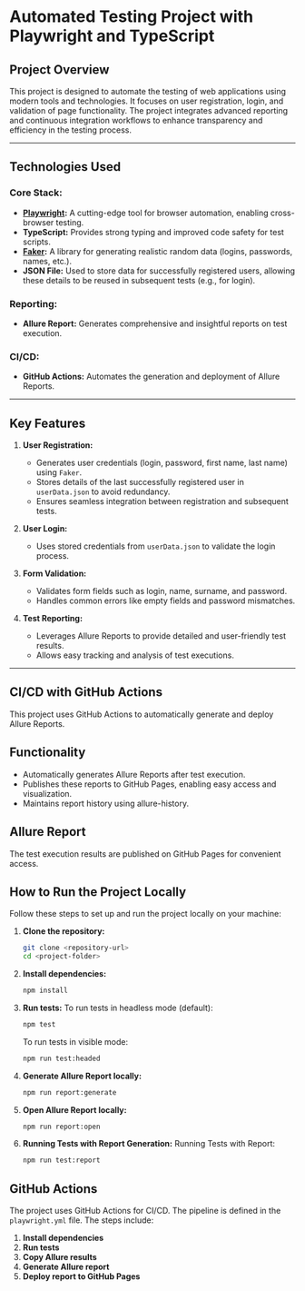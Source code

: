 # Automated Testing Project with Playwright and TypeScript

## Project Overview
This project is designed to automate the testing of web applications using modern tools and technologies. It focuses on user registration, login, and validation of page functionality. The project integrates advanced reporting and continuous integration workflows to enhance transparency and efficiency in the testing process.

---

## Technologies Used
### Core Stack:
- **[Playwright](https://playwright.dev/):** A cutting-edge tool for browser automation, enabling cross-browser testing.
- **TypeScript:** Provides strong typing and improved code safety for test scripts.
- **[Faker](https://fakerjs.dev/):** A library for generating realistic random data (logins, passwords, names, etc.).
- **JSON File:** Used to store data for successfully registered users, allowing these details to be reused in subsequent tests (e.g., for login).

### Reporting:
- **Allure Report:** Generates comprehensive and insightful reports on test execution.

### CI/CD:
- **GitHub Actions:** Automates the generation and deployment of Allure Reports.

---

## Key Features
1. **User Registration:**
   - Generates user credentials (login, password, first name, last name) using `Faker`.
   - Stores details of the last successfully registered user in `userData.json` to avoid redundancy.
   - Ensures seamless integration between registration and subsequent tests.

2. **User Login:**
   - Uses stored credentials from `userData.json` to validate the login process.

3. **Form Validation:**
   - Validates form fields such as login, name, surname, and password.
   - Handles common errors like empty fields and password mismatches.

4. **Test Reporting:**
   - Leverages Allure Reports to provide detailed and user-friendly test results.
   - Allows easy tracking and analysis of test executions.

---

## CI/CD with GitHub Actions
This project uses GitHub Actions to automatically generate and deploy Allure Reports. 

## Functionality
- Automatically generates Allure Reports after test execution.
- Publishes these reports to GitHub Pages, enabling easy access and visualization.
- Maintains report history using allure-history.

## Allure Report
The test execution results are published on GitHub Pages for convenient access. 

## How to Run the Project Locally

Follow these steps to set up and run the project locally on your machine:

1. **Clone the repository:**
   ```bash
   git clone <repository-url>
   cd <project-folder>

2. **Install dependencies:**
    ```bash
    npm install

3. **Run tests:**
    To run tests in headless mode (default):
    ```bash
    npm test
    ```
    To run tests in visible mode:
    ```bash
    npm run test:headed
    ```
    
4. **Generate Allure Report locally:**
    ```bash
    npm run report:generate

5. **Open Allure Report locally:**
    ```bash
    npm run report:open

6. **Running Tests with Report Generation:**
    Running Tests with Report:
    ```bash
    npm run test:report
    ```
## GitHub Actions

The project uses GitHub Actions for CI/CD. The pipeline is defined in the `playwright.yml` file. The steps include:

1. **Install dependencies**
2. **Run tests**
3. **Copy Allure results**
4. **Generate Allure report**
5. **Deploy report to GitHub Pages**